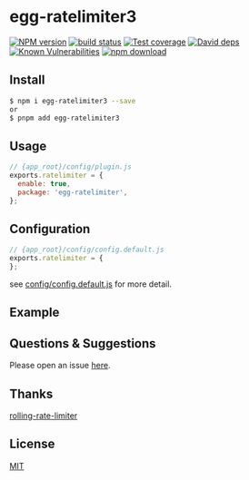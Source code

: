 # egg-ratelimiter3

[![NPM version][npm-image]][npm-url]
[![build status][travis-image]][travis-url]
[![Test coverage][codecov-image]][codecov-url]
[![David deps][david-image]][david-url]
[![Known Vulnerabilities][snyk-image]][snyk-url]
[![npm download][download-image]][download-url]

[npm-image]: https://img.shields.io/npm/v/egg-ratelimiter3.svg?style=flat-square
[npm-url]: https://npmjs.org/package/egg-ratelimiter3
[travis-image]: https://img.shields.io/travis/zdt1013/egg-ratelimiter3.svg?style=flat-square
[travis-url]: https://travis-ci.org/zdt1013/egg-ratelimiter3
[codecov-image]: https://img.shields.io/codecov/c/github/zdt1013/egg-ratelimiter3.svg?style=flat-square
[codecov-url]: https://codecov.io/github/zdt1013/egg-ratelimiter3?branch=master
[david-image]: https://img.shields.io/david/zdt1013/egg-ratelimiter3.svg?style=flat-square
[david-url]: https://david-dm.org/zdt1013/egg-ratelimiter3
[snyk-image]: https://snyk.io/test/npm/egg-ratelimiter3/badge.svg?style=flat-square
[snyk-url]: https://snyk.io/test/npm/egg-ratelimiter3
[download-image]: https://img.shields.io/npm/dm/egg-ratelimiter3.svg?style=flat-square
[download-url]: https://npmjs.org/package/egg-ratelimiter3

<!--
Description here.
-->

## Install

```bash
$ npm i egg-ratelimiter3 --save
or
$ pnpm add egg-ratelimiter3
```

## Usage

```js
// {app_root}/config/plugin.js
exports.ratelimiter = {
  enable: true,
  package: 'egg-ratelimiter',
};
```

## Configuration

```js
// {app_root}/config/config.default.js
exports.ratelimiter = {
};
```

see [config/config.default.js](config/config.default.js) for more detail.

## Example

<!-- example here -->

## Questions & Suggestions

Please open an issue [here](https://github.com/eggjs/egg/issues).

## Thanks
[rolling-rate-limiter](https://github.com/peterkhayes/rolling-rate-limiter)

## License

[MIT](LICENSE)
